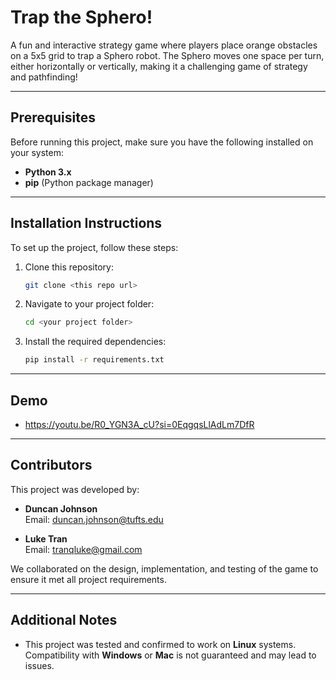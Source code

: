 # Trap the Sphero!

A fun and interactive strategy game where players place orange obstacles on a 5x5 grid to trap a Sphero robot. The Sphero moves one space per turn, either horizontally or vertically, making it a challenging game of strategy and pathfinding!

---

## Prerequisites

Before running this project, make sure you have the following installed on your system:

- **Python 3.x**  
- **pip** (Python package manager)

---

## Installation Instructions

To set up the project, follow these steps:

1. Clone this repository:
    ```bash
    git clone <this repo url>
    ```

2. Navigate to your project folder:
    ```bash
    cd <your project folder>
    ```

3. Install the required dependencies:
    ```bash
    pip install -r requirements.txt
    ```

---

## Demo

- https://youtu.be/R0_YGN3A_cU?si=0EqgqsLlAdLm7DfR

---

## Contributors

This project was developed by:

- **Duncan Johnson**  
  Email: [duncan.johnson@tufts.edu](mailto:duncan.johnson@tufts.edu) 

- **Luke Tran**  
  Email: [tranqluke@gmail.com](mailto:tranqluke@gmail.com)

We collaborated on the design, implementation, and testing of the game to ensure it met all project requirements.

---

## Additional Notes

- This project was tested and confirmed to work on **Linux** systems. Compatibility with **Windows** or **Mac** is not guaranteed and may lead to issues.
